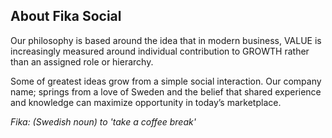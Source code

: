 ## About Fika Social

Our philosophy is based around the idea that in modern business, VALUE is increasingly measured around individual contribution to GROWTH rather than an assigned role or hierarchy. 

Some of greatest ideas grow from a simple social interaction. Our company name; springs from a love of Sweden and the belief that shared experience and knowledge can maximize opportunity in today’s marketplace. 

_Fika: (Swedish noun) to 'take a coffee break'_
